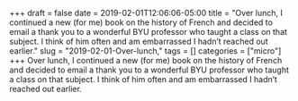 +++draft = falsedate = 2019-02-01T12:06:06-05:00title = "Over lunch, I continued a new (for me) book on the history of French and decided to email a thank you to a wonderful BYU professor who taught a class on that subject. I think of him often and am embarrassed I hadn’t reached out earlier."slug = "2019-02-01-Over-lunch,"tags = []categories = ["micro"]+++Over lunch, I continued a new (for me) book on the history of French and decided to email a thank you to a wonderful BYU professor who taught a class on that subject. I think of him often and am embarrassed I hadn’t reached out earlier.